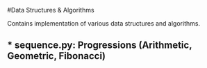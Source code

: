 #Data Structures & Algorithms 

Contains implementation of various data structures and algorithms.

## * sequence.py: Progressions (Arithmetic, Geometric, Fibonacci) 